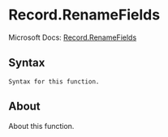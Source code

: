 ---
---

# Record.RenameFields

Microsoft Docs: [Record.RenameFields](https://docs.microsoft.com/en-us/powerquery-m/record-renamefields)

## Syntax

```powerquery-m
Syntax for this function.
```

## About

About this function.

